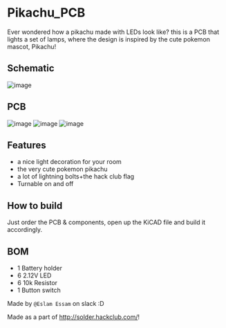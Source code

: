 # Pikachu_PCB

Ever wondered how a pikachu made with LEDs look like? this is a PCB that lights a set of lamps, where the design is inspired by the cute pokemon mascot, Pikachu!

## Schematic
![image](https://github.com/user-attachments/assets/1de5f176-f90c-4ecd-ab31-3927128d9f2e)


## PCB
![image](https://github.com/user-attachments/assets/291eebea-5b48-4d76-a2fc-44c1b0563db5)
![image](https://github.com/user-attachments/assets/16d209a2-783c-430c-ab50-ead8c3bbfc50)
![image](https://github.com/user-attachments/assets/cc31d17b-3460-4ef5-ba36-4e2dc42b84a1)



## Features
- a nice light decoration for your room
- the very cute pokemon pikachu
- a lot of lightning bolts+the hack club flag
- Turnable on and off

## How to build
Just order the PCB & components, open up the KiCAD file and build it accordingly.

## BOM
- 1 	Battery holder
- 6   2.12V LED
- 6 	10k Resistor
- 1 	Button switch

Made by `@Eslam Essam` on slack :D

Made as a part of http://solder.hackclub.com/!
